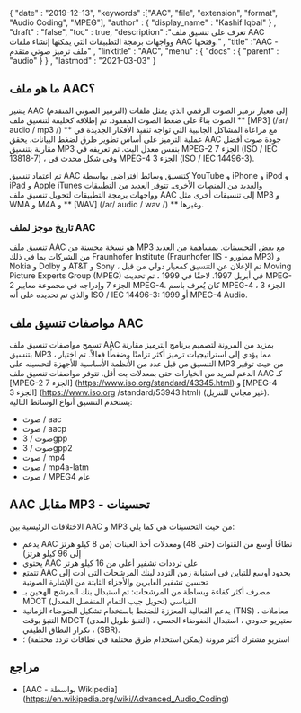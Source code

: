 {
  "date" : "2019-12-13",
  "keywords" :["AAC", "file", "extension", "format", "Audio Coding", "MPEG"],
  "author" : {
    "display_name" : "Kashif Iqbal"
} ,
  "draft" : "false",
  "toc" : true,
  "description" :"تعرف على تنسيق ملف AAC وواجهات برمجة التطبيقات التي يمكنها إنشاء ملفات AAC وفتحها." ,
  "title" :"AAC - ملف ترميز صوتي متقدم" ,
  "linktitle" : "AAC",
  "menu" : {
    "docs" : {
      "parent" : "audio"
}
} ,
  "lastmod" : "2021-03-03"
}

## ما هو ملف AAC؟

يشير AAC (الترميز الصوتي المتقدم) إلى معيار ترميز الصوت الرقمي الذي يمثل ملفات الصوت بناءً على ضغط الصوت المفقود. تم إطلاقه كخليفة لتنسيق ملف ** [MP3] (/ar/ audio / mp3 /) ** مع مراعاة المشاكل الجانبية التي تواجه تنفيذ الأفكار الجديدة في عملية الترميز على أساس تطوير طرق لضغط البيانات. يحقق AAC جودة صوت أفضل مقارنة بتنسيق MP3 بنفس معدل البت. تم تعريفه في MPEG-2 الجزء 7 (ISO / IEC 13818-7) ، وفي شكل محدث في MPEG-4 الجزء 3 (ISO / IEC 14496-3).

تم اعتماد تنسيق AAC كتنسيق وسائط افتراضي بواسطة YouTube و iPhone و iPod و iPad و Apple iTunes والعديد من المنصات الأخرى. تتوفر العديد من التطبيقات وواجهات برمجة التطبيقات لتحويل تنسيق ملف AAC إلى تنسيقات أخرى مثل MP3 و WMA و M4A و ** [WAV] (/ar/ audio / wav /) ** وغيرها.

### تاريخ موجز لملف AAC

تنسيق ملف AAC هو نسخة محسنة من MP3 مع بعض التحسينات. بمساهمة من العديد من الشركات بما في ذلك Fraunhofer Institute (Fraunhofer IIS - مطورو MP3) و Nokia و Dolby و AT&T و Sony ، تم الإعلان عن التنسيق كمعيار دولي من قبل Moving Picture Experts Group (MPEG) في أبريل 1997. لاحقًا في 1999 ، تم تحديث MPEG-2 الجزء 7 وإدراجه في مجموعة معايير MPEG-4. كان يُعرف باسم MPEG-4 الجزء 3 ، والذي تم تحديده على أنه ISO / IEC 14496-3: 1999 أو MPEG-4 Audio.

## مواصفات تنسيق ملف AAC

تسمح مواصفات تنسيق ملف AAC بمزيد من المرونة لتصميم برنامج الترميز مقارنة بتنسيق MP3 ، مما يؤدي إلى استراتيجيات ترميز أكثر تزامنًا وضغطًا فعالاً. تم اختيار التنسيق من قبل عدد من الأنظمة الأساسية للأجهزة لتحسينه على MP3 من حيث توفير الدعم لمزيد من الخيارات حتى بمعدلات بت أقل. تتوفر مواصفات تنسيق ملف AAC كـ [MPEG-2 الجزء 7] (https://www.iso.org/standard/43345.html) و [MPEG-4 الجزء 3] (https://www.iso.org /standard/53943.html) (غير مجاني للتنزيل). يستخدم التنسيق أنواع الوسائط التالية:

* صوت / aac
* صوت / aacp
* صوت / 3gpp
* صوت / 3gpp2
* صوت / mp4
* صوت / mp4a-latm
* صوت / MPEG4 عام

## AAC مقابل MP3 - تحسينات ##

الاختلافات الرئيسية بين AAC و MP3 من حيث التحسينات هي كما يلي:

* يدعم AAC نطاقًا أوسع من القنوات (حتى 48) ومعدلات أخذ العينات (من 8 كيلو هرتز إلى 96 كيلو هرتز)
* يحتوي AAC على ترددات تشفير أعلى من 16 كيلو هرتز
* تتمتع AAC بحدود أوسع للتباين في استبانة زمن التردد لبنك المرشحات التي أدت إلى تحسين تشفير العابرين والأجزاء الثابتة من الإشارة الصوتية
* مصرف أكثر كفاءة وبساطة من المرشحات: تم استبدال بنك المرشح الهجين بـ MDCT القياسي (تحويل جيب التمام المنفصل المعدل)
* يدعم الفعالية المعززة للضغط باستخدام تشكيل الضوضاء الزمانية (TNS) ، معاملات التنبؤ بوقت MDCT (التنبؤ طويل المدى) ، ستيريو حدودي ، استبدال الضوضاء الحسي ، تكرار النطاق الطيفي (SBR).
* استريو مشترك أكثر مرونة (يمكن استخدام طرق مختلفة في نطاقات تردد مختلفة) ؛

## مراجع ##

* [AAC - بواسطة Wikipedia] (https://en.wikipedia.org/wiki/Advanced_Audio_Coding)

